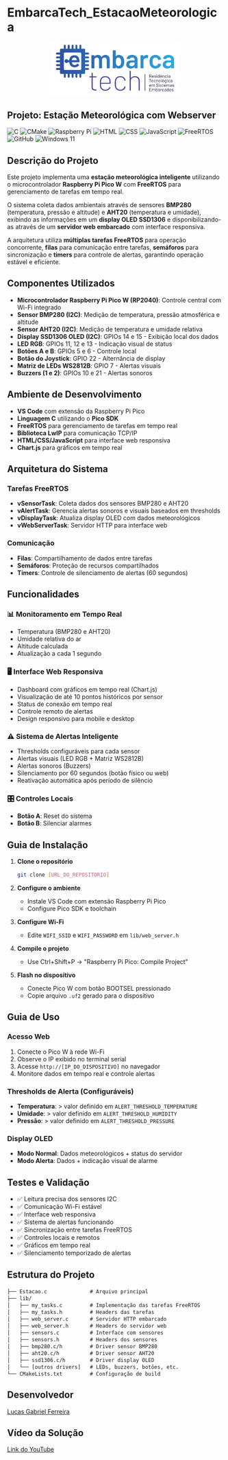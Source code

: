 # EmbarcaTech_EstacaoMeteorologica
<p align="center">
  <img src="Group 658.png" alt="EmbarcaTech" width="300">
</p>

## Projeto: Estação Meteorológica com Webserver

![C](https://img.shields.io/badge/c-%2300599C.svg?style=for-the-badge&logo=c&logoColor=white)
![CMake](https://img.shields.io/badge/CMake-%23008FBA.svg?style=for-the-badge&logo=cmake&logoColor=white)
![Raspberry Pi](https://img.shields.io/badge/-Raspberry_Pi-C51A4A?style=for-the-badge&logo=Raspberry-Pi)
![HTML](https://img.shields.io/badge/HTML-%23E34F26.svg?style=for-the-badge&logo=html5&logoColor=white)
![CSS](https://img.shields.io/badge/CSS-1572B6?style=for-the-badge&logo=css3&logoColor=fff)
![JavaScript](https://img.shields.io/badge/JavaScript-F7DF1E?style=for-the-badge&logo=javascript&logoColor=black)
![FreeRTOS](https://img.shields.io/badge/FreeRTOS-%23000000.svg?style=for-the-badge&logo=freertos&logoColor=white)
![GitHub](https://img.shields.io/badge/github-%23121011.svg?style=for-the-badge&logo=github&logoColor=white)
![Windows 11](https://img.shields.io/badge/Windows%2011-%230079d5.svg?style=for-the-badge&logo=Windows%2011&logoColor=white)

## Descrição do Projeto

Este projeto implementa uma **estação meteorológica inteligente** utilizando o microcontrolador **Raspberry Pi Pico W** com **FreeRTOS** para gerenciamento de tarefas em tempo real.

O sistema coleta dados ambientais através de sensores **BMP280** (temperatura, pressão e altitude) e **AHT20** (temperatura e umidade), exibindo as informações em um **display OLED SSD1306** e disponibilizando-as através de um **servidor web embarcado** com interface responsiva.

A arquitetura utiliza **múltiplas tarefas FreeRTOS** para operação concorrente, **filas** para comunicação entre tarefas, **semáforos** para sincronização e **timers** para controle de alertas, garantindo operação estável e eficiente.

## Componentes Utilizados

- **Microcontrolador Raspberry Pi Pico W (RP2040)**: Controle central com Wi-Fi integrado
- **Sensor BMP280 (I2C)**: Medição de temperatura, pressão atmosférica e altitude
- **Sensor AHT20 (I2C)**: Medição de temperatura e umidade relativa
- **Display SSD1306 OLED (I2C)**: GPIOs 14 e 15 - Exibição local dos dados
- **LED RGB**: GPIOs 11, 12 e 13 - Indicação visual de status
- **Botões A e B**: GPIOs 5 e 6 - Controle local
- **Botão do Joystick**: GPIO 22 - Alternância de display
- **Matriz de LEDs WS2812B**: GPIO 7 - Alertas visuais
- **Buzzers (1 e 2)**: GPIOs 10 e 21 - Alertas sonoros

## Ambiente de Desenvolvimento

- **VS Code** com extensão da Raspberry Pi Pico
- **Linguagem C** utilizando o **Pico SDK**
- **FreeRTOS** para gerenciamento de tarefas em tempo real
- **Biblioteca LwIP** para comunicação TCP/IP
- **HTML/CSS/JavaScript** para interface web responsiva
- **Chart.js** para gráficos em tempo real

## Arquitetura do Sistema

### Tarefas FreeRTOS
- **vSensorTask**: Coleta dados dos sensores BMP280 e AHT20
- **vAlertTask**: Gerencia alertas sonoros e visuais baseados em thresholds
- **vDisplayTask**: Atualiza display OLED com dados meteorológicos
- **vWebServerTask**: Servidor HTTP para interface web

### Comunicação
- **Filas**: Compartilhamento de dados entre tarefas
- **Semáforos**: Proteção de recursos compartilhados
- **Timers**: Controle de silenciamento de alertas (60 segundos)

## Funcionalidades

### 📊 Monitoramento em Tempo Real
- Temperatura (BMP280 e AHT20)
- Umidade relativa do ar
- Altitude calculada
- Atualização a cada 1 segundo

### 🖥️ Interface Web Responsiva
- Dashboard com gráficos em tempo real (Chart.js)
- Visualização de até 10 pontos históricos por sensor
- Status de conexão em tempo real
- Controle remoto de alertas
- Design responsivo para mobile e desktop

### ⚠️ Sistema de Alertas Inteligente
- Thresholds configuráveis para cada sensor
- Alertas visuais (LED RGB + Matriz WS2812B)
- Alertas sonoros (Buzzers)
- Silenciamento por 60 segundos (botão físico ou web)
- Reativação automática após período de silêncio

### 🎛️ Controles Locais
- **Botão A**: Reset do sistema
- **Botão B**: Silenciar alarmes

## Guia de Instalação

1. **Clone o repositório**
   ```bash
   git clone [URL_DO_REPOSITORIO]
   ```

2. **Configure o ambiente**
   - Instale VS Code com extensão Raspberry Pi Pico
   - Configure Pico SDK e toolchain

3. **Configure Wi-Fi**
   - Edite `WIFI_SSID` e `WIFI_PASSWORD` em `lib/web_server.h`

4. **Compile o projeto**
   - Use Ctrl+Shift+P → "Raspberry Pi Pico: Compile Project"

5. **Flash no dispositivo**
   - Conecte Pico W com botão BOOTSEL pressionado
   - Copie arquivo `.uf2` gerado para o dispositivo

## Guia de Uso

### Acesso Web
1. Conecte o Pico W à rede Wi-Fi
2. Observe o IP exibido no terminal serial
3. Acesse `http://[IP_DO_DISPOSITIVO]` no navegador
4. Monitore dados em tempo real e controle alertas

### Thresholds de Alerta (Configuráveis)
- **Temperatura**: > valor definido em `ALERT_THRESHOLD_TEMPERATURE`
- **Umidade**: > valor definido em `ALERT_THRESHOLD_HUMIDITY`  
- **Pressão**: > valor definido em `ALERT_THRESHOLD_PRESSURE`

### Display OLED
- **Modo Normal**: Dados meteorológicos + status do servidor
- **Modo Alerta**: Dados + indicação visual de alarme

## Testes e Validação

- ✅ Leitura precisa dos sensores I2C
- ✅ Comunicação Wi-Fi estável
- ✅ Interface web responsiva
- ✅ Sistema de alertas funcionando
- ✅ Sincronização entre tarefas FreeRTOS
- ✅ Controles locais e remotos
- ✅ Gráficos em tempo real
- ✅ Silenciamento temporizado de alertas

## Estrutura do Projeto

```
├── Estacao.c              # Arquivo principal
├── lib/
│   ├── my_tasks.c         # Implementação das tarefas FreeRTOS
│   ├── my_tasks.h         # Headers das tarefas
│   ├── web_server.c       # Servidor HTTP embarcado
│   ├── web_server.h       # Headers do servidor web
│   ├── sensors.c          # Interface com sensores
│   ├── sensors.h          # Headers dos sensores
│   ├── bmp280.c/h         # Driver sensor BMP280
│   ├── aht20.c/h          # Driver sensor AHT20
│   ├── ssd1306.c/h        # Driver display OLED
│   └── [outros drivers]   # LEDs, buzzers, botões, etc.
└── CMakeLists.txt         # Configuração de build
```

## Desenvolvedor

[Lucas Gabriel Ferreira](https://github.com/usuario-lider)

## Vídeo da Solução

[Link do YouTube](https://www.youtube.com/watch?v=1kkM6SFJDTk)
